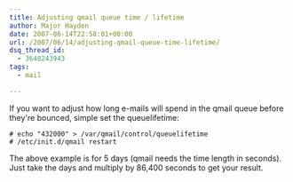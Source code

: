 ```yaml
---
title: Adjusting qmail queue time / lifetime
author: Major Hayden
date: 2007-06-14T22:58:01+00:00
url: /2007/06/14/adjusting-qmail-queue-time-lifetime/
dsq_thread_id:
  - 3648243943
tags:
  - mail

---
```

If you want to adjust how long e-mails will spend in the qmail queue before they're bounced, simple set the queuelifetime:

```
# echo "432000" > /var/qmail/control/queuelifetime
# /etc/init.d/qmail restart
```

The above example is for 5 days (qmail needs the time length in seconds). Just take the days and multiply by 86,400 seconds to get your result.
